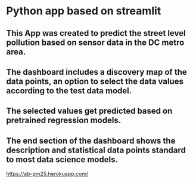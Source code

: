 
# Python app based on streamlit
## This App was created to predict the street level pollution based on sensor data in the DC metro area.
## The dashboard includes a discovery map of the data points, an option to select the data values according to the test data model.
## The selected values get predicted based on pretrained regression models.
## The end section of the dashboard shows the description and statistical data points standard to most data science models.



https://ab-pm25.herokuapp.com/


